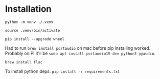 # Installation

`python -m venv ./.venv`

`source .venv/bin/activate`

`pip install --upgrade wheel`

Had to run `brew install portaudio` on mac before pip installing worked.
Probably on Pi it'll be `sudo apt install portaudio19-dev python3-pyaudio`.

`brew install flac`

To install python deps:
`pip install -r requirements.txt`

